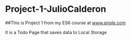 # Project-1-JulioCalderon

##This is Project 1 from my ES6 course at www.pirple.com

It is a Todo Page that saves data to Local Storage
